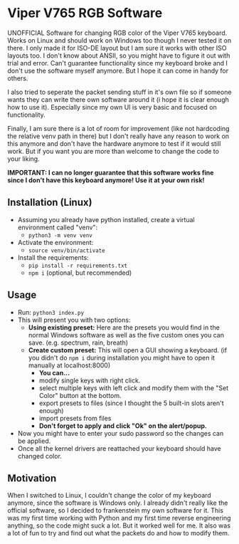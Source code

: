 # Viper V765 RGB Software
UNOFFICIAL Software for changing RGB color of the Viper V765 keyboard. Works on Linux and should work on Windows too though I never tested it on there.
I only made it for ISO-DE layout but I am sure it works with other ISO layouts too. I don't know about ANSII, so you might have to figure it out with trial and error.
Can't guarantee functionality since my keyboard broke and I don't use the software myself anymore. But I hope it can come in handy for others.

I also tried to seperate the packet sending stuff in it's own file so if someone wants they can write there own software around it (i hope it is clear enough how to use it). 
Especially since my own UI is very basic and focused on functionality.

Finally, I am sure there is a lot of room for improvement (like not hardcoding the relative venv path in there) but I don't really have any reason to work on this anymore
and don't have the hardware anymore to test if it would still work. But if you want you are more than welcome to change the code to your liking.

**IMPORTANT: I can no longer guarantee that this software works fine since I don't have this keyboard anymore! Use it at your own risk!**

## Installation (Linux)
- Assuming you already have python installed, create a virtual environment called "venv": 
    - `python3 -m venv venv`
- Activate the environment: 
    - `source venv/bin/activate`
- Install the requirements: 
    - `pip install -r requirements.txt`
    - `npm i` (optional, but recommended)
## Usage
- Run: `python3 index.py`
- This will present you with two options:
    - **Using existing preset:** Here are the presets you would find in the normal Windows software as well as the five custom ones you can save. (e.g. spectrum, rain, breath)
    - **Create custom preset:** This will open a GUI showing a keyboard. (if you didn't do `npm i` during installation you might have to open it manually at localhost:8000)
        - **You can...**
        - modify single keys with right click. 
        - select multiple keys with left click and modify them with the "Set Color" button at the bottom.
        - export presets to files (since I thought the 5 built-in slots aren't enough)
        - import presets from files
        - **Don't forget to apply and click "Ok" on the alert/popup.**
- Now you might have to enter your sudo password so the changes can be applied.
- Once all the kernel drivers are reattached your keyboard should have changed color.

## Motivation
When I switched to Linux, I couldn't change the color of my keyboard anymore, since the software is Windows only. I already didn't really like the official software, 
so I decided to frankenstein my own software for it. This was my first time working with Python and my first time reverse engineering anything, so the code might suck a lot.
But it worked well for me. It also was a lot of fun to try and find out what the packets do and how to modify them.
